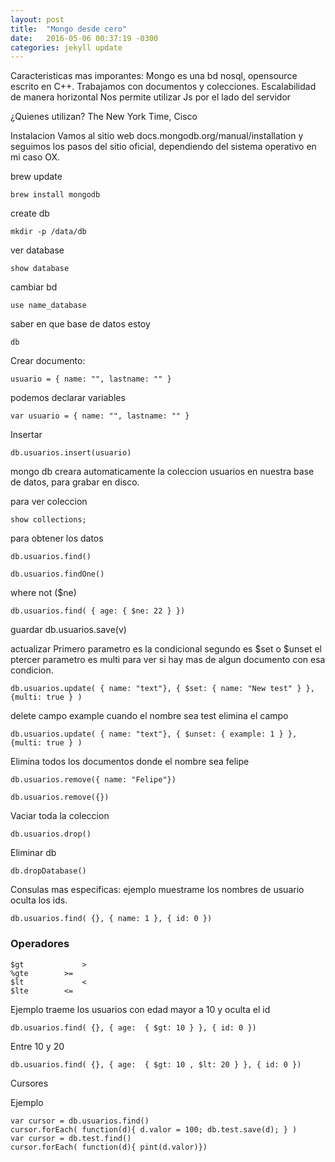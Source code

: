 ```yaml
---
layout: post
title:  "Mongo desde cero"
date:   2016-05-06 00:37:19 -0300
categories: jekyll update
---
```



Caracteristicas mas imporantes:
Mongo es una bd nosql, opensource escrito en C++.
Trabajamos con documentos y colecciones.
Escalabilidad de manera horizontal
Nos permite utilizar Js por el lado del servidor

¿Quienes utilizan?
The New York Time, Cisco


Instalacion
Vamos al sitio web
docs.mongodb.org/manual/installation
y seguimos los pasos del sitio oficial, dependiendo del sistema operativo en mi caso OX.

brew update

```
brew install mongodb
```

create db

```
mkdir -p /data/db
```

ver database

```
show database
```

cambiar bd

```
use name_database
```

saber en que base de datos estoy

```
db
```

Crear documento:

```
usuario = { name: "", lastname: "" }
```

podemos declarar variables

```
var usuario = { name: "", lastname: "" }
```

Insertar

```
db.usuarios.insert(usuario)
```
mongo db creara automaticamente la coleccion usuarios en nuestra base de datos, para grabar en disco.

para ver coleccion

```
show collections;
```

para obtener los datos

```
db.usuarios.find()
```

```
db.usuarios.findOne()
```

where not ($ne)

```
db.usuarios.find( { age: { $ne: 22 } })
```

guardar 
db.usuarios.save(v)

actualizar
Primero parametro es la condicional
segundo es $set o $unset el ptercer parametro es multi para ver si hay mas de algun documento con esa condicion.

```
db.usuarios.update( { name: "text"}, { $set: { name: "New test" } }, {multi: true } )
```

delete campo example cuando el nombre sea test
elimina el campo 

```
db.usuarios.update( { name: "text"}, { $unset: { example: 1 } }, {multi: true } )
```

Elimina todos los documentos donde el nombre sea felipe

```
db.usuarios.remove({ name: "Felipe"})
```

```
db.usuarios.remove({})
```

Vaciar toda la coleccion

```
db.usuarios.drop()
```

Eliminar db

```
db.dropDatabase()
```

Consulas mas especificas: ejemplo muestrame los nombres de usuario oculta los ids.

```
db.usuarios.find( {}, { name: 1 }, { id: 0 })
```

### Operadores

```
$gt 			>
%gte 		>=
$lt 			<
$lte 		<=
```

Ejemplo traeme los usuarios con edad mayor a 10 y oculta el id

```
db.usuarios.find( {}, { age:  { $gt: 10 } }, { id: 0 })
```

Entre 10 y 20

```
db.usuarios.find( {}, { age:  { $gt: 10 , $lt: 20 } }, { id: 0 })
```

Cursores

Ejemplo

```
var cursor = db.usuarios.find()
cursor.forEach( function(d){ d.valor = 100; db.test.save(d); } )
var cursor = db.test.find()
cursor.forEach( function(d){ pint(d.valor)})
```